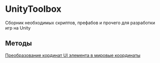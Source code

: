 # UnityToolbox
Сборник необходимых скриптов, префабов и прочего для разработки игр на Unity

## Методы
[Преобразование кординат UI элемента в мировые координаты](https://github.com/cptfrosty/UnityToolbox/blob/main/Methods/GetWorldPositionFromUI/GetWorldPositionFromUI.md)
